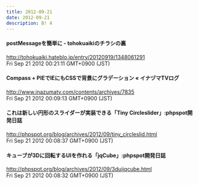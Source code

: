 ```yaml
---
title: 2012-09-21
date: 2012-09-21
description: B! 4
---
```


#### postMessageを簡単に - tohokuaikiのチラシの裏
http://tohokuaiki.hateblo.jp/entry/20120919/1348061291<br>
Fri Sep 21 2012 00:21:11 GMT+0900 (JST)<br>


#### Compass + PIEでIEにもCSSで背景にグラデーション « イナヅマTVログ
http://www.inazumatv.com/contents/archives/7835<br>
Fri Sep 21 2012 00:09:13 GMT+0900 (JST)<br>


#### これは新しい円形のスライダーが実装できる「Tiny Circleslider」:phpspot開発日誌
http://phpspot.org/blog/archives/2012/09/tiny_circleslid.html<br>
Fri Sep 21 2012 00:08:37 GMT+0900 (JST)<br>


#### キューブが3Dに回転するUIを作れる「jqCube」:phpspot開発日誌
http://phpspot.org/blog/archives/2012/09/3duijqcube.html<br>
Fri Sep 21 2012 00:08:32 GMT+0900 (JST)<br>


